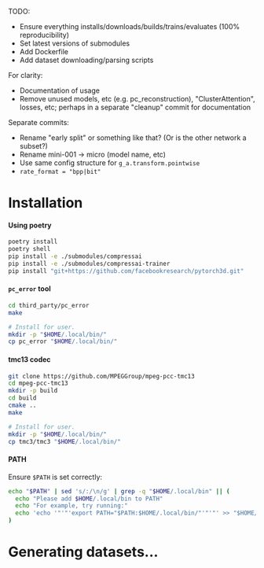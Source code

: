 TODO:

- Ensure everything installs/downloads/builds/trains/evaluates (100% reproducibility)
- Set latest versions of submodules
- Add Dockerfile
- Add dataset downloading/parsing scripts

For clarity:

- Documentation of usage
- Remove unused models, etc (e.g. pc_reconstruction), "ClusterAttention", losses, etc; perhaps in a separate "cleanup" commit for documentation

Separate commits:

- Rename "early split" or something like that? (Or is the other network a subset?)
- Rename mini-001 -> micro (model name, etc)
- Use same config structure for `g_a.transform.pointwise`
- `rate_format = "bpp|bit"`


# Installation

#### Using poetry

```bash
poetry install
poetry shell
pip install -e ./submodules/compressai
pip install -e ./submodules/compressai-trainer
pip install "git+https://github.com/facebookresearch/pytorch3d.git"
```


#### `pc_error` tool

```bash
cd third_party/pc_error
make

# Install for user.
mkdir -p "$HOME/.local/bin/"
cp pc_error "$HOME/.local/bin/"
```


#### tmc13 codec

```bash
git clone https://github.com/MPEGGroup/mpeg-pcc-tmc13
cd mpeg-pcc-tmc13
mkdir -p build
cd build
cmake ..
make

# Install for user.
mkdir -p "$HOME/.local/bin/"
cp tmc3/tmc3 "$HOME/.local/bin/"
```


#### PATH

Ensure `$PATH` is set correctly:

```bash
echo "$PATH" | sed 's/:/\n/g' | grep -q "$HOME/.local/bin" || (
  echo "Please add $HOME/.local/bin to PATH"
  echo "For example, try running:"
  echo 'echo '"'"'export PATH="$PATH:$HOME/.local/bin/"'"'"' >> "$HOME/.bashrc"'
)
```


# Generating datasets...

